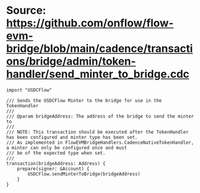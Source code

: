 # Source: https://github.com/onflow/flow-evm-bridge/blob/main/cadence/transactions/bridge/admin/token-handler/send_minter_to_bridge.cdc

```
import "USDCFlow"

/// Sends the USDCFlow Minter to the bridge for use in the TokenHandler
///
/// @param bridgeAddress: The address of the bridge to send the minter to
///
/// NOTE: This transaction should be executed after the TokenHandler has been configured and minter type has been set.
/// As implemented in FlowEVMBridgeHandlers.CadenceNativeTokenHandler, a minter can only be configured once and must
/// be of the expected type when set.
///
transaction(bridgeAddress: Address) {
    prepare(signer: &Account) {
        USDCFlow.sendMinterToBridge(bridgeAddress)
    }
}

```